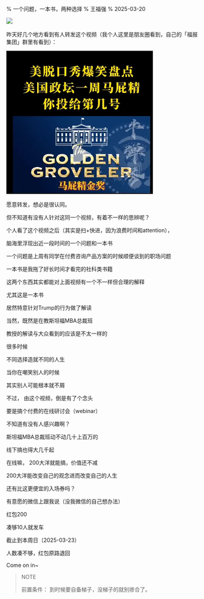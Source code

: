 % 一个问题，一本书，两种选择
% 王福强
% 2025-03-20

![](https://img.shields.io/badge/福强私学月度私享会-Webinar-green.svg?style=flat)

昨天好几个地方看到有人转发这个视频（我个人这里是朋友圈看到，自己的「福报集团」群里有看到）：

![](./images/trump-effect.webp)

愿意转发，想必是很认同。

但不知道有没有人针对这同一个视频，有着不一样的思辨呢？

个人看了这个视频之后（其实是扫+快进，因为浪费时间和attention），

脑海里浮现出近一段时间的一个问题和一本书

一个问题是上周有同学在付费咨询产品方案的时候顺便谈到的职场问题

一本书是我拖了好长时间才看完的社科类书籍

这两个东西其实都能对上面视频有一个不一样但合理的解释

尤其这是一本书

居然特意针对Trump的行为做了解读

当然，既然是在教斯坦福MBA总裁班

教授的解读与大众看到的应该是不太一样的

很多时候

不同选择造就不同的人生

当你在嘲笑别人的时候

其实别人可能根本就不屑

不过， 由这个视频，倒是有了个念头

要是搞个付费的在线研讨会（webinar）

不知道有没有人感兴趣啊？

斯坦福MBA总裁班动不动几十上百万的

线下搞也得大几千起

在线嘛， 200大洋就能搞，价值还不减

200大洋能改变自己的观念进而改变自己的人生

还有比这更便宜的入场券吗？

有意愿的微信上跟我说（没我微信的自己想办法）

红包200

凑够10人就发车

截止到本周日（2025-03-23）

人数凑不够，红包原路退回

Come on in~

> NOTE
>
> 前置条件： 到时候要自备梯子，没梯子的就别掺合了。



